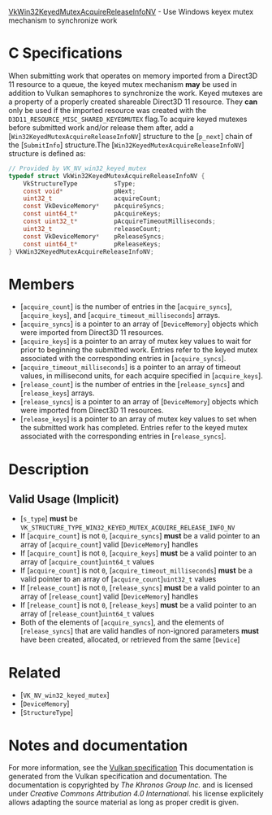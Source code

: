 [VkWin32KeyedMutexAcquireReleaseInfoNV](https://www.khronos.org/registry/vulkan/specs/1.3-extensions/man/html/VkWin32KeyedMutexAcquireReleaseInfoNV.html) - Use Windows keyex mutex mechanism to synchronize work

# C Specifications
When submitting work that operates on memory imported from a Direct3D 11
resource to a queue, the keyed mutex mechanism  **may**  be used in addition to
Vulkan semaphores to synchronize the work.
Keyed mutexes are a property of a properly created shareable Direct3D 11
resource.
They  **can**  only be used if the imported resource was created with the
`D3D11_RESOURCE_MISC_SHARED_KEYEDMUTEX` flag.To acquire keyed mutexes before submitted work and/or release them after,
add a [`Win32KeyedMutexAcquireReleaseInfoNV`] structure to the
[`p_next`] chain of the [`SubmitInfo`] structure.The [`Win32KeyedMutexAcquireReleaseInfoNV`] structure is defined as:
```c
// Provided by VK_NV_win32_keyed_mutex
typedef struct VkWin32KeyedMutexAcquireReleaseInfoNV {
    VkStructureType          sType;
    const void*              pNext;
    uint32_t                 acquireCount;
    const VkDeviceMemory*    pAcquireSyncs;
    const uint64_t*          pAcquireKeys;
    const uint32_t*          pAcquireTimeoutMilliseconds;
    uint32_t                 releaseCount;
    const VkDeviceMemory*    pReleaseSyncs;
    const uint64_t*          pReleaseKeys;
} VkWin32KeyedMutexAcquireReleaseInfoNV;
```

# Members
- [`acquire_count`] is the number of entries in the [`acquire_syncs`], [`acquire_keys`], and [`acquire_timeout_milliseconds`] arrays.
- [`acquire_syncs`] is a pointer to an array of [`DeviceMemory`] objects which were imported from Direct3D 11 resources.
- [`acquire_keys`] is a pointer to an array of mutex key values to wait for prior to beginning the submitted work. Entries refer to the keyed mutex associated with the corresponding entries in [`acquire_syncs`].
- [`acquire_timeout_milliseconds`] is a pointer to an array of timeout values, in millisecond units, for each acquire specified in [`acquire_keys`].
- [`release_count`] is the number of entries in the [`release_syncs`] and [`release_keys`] arrays.
- [`release_syncs`] is a pointer to an array of [`DeviceMemory`] objects which were imported from Direct3D 11 resources.
- [`release_keys`] is a pointer to an array of mutex key values to set when the submitted work has completed. Entries refer to the keyed mutex associated with the corresponding entries in [`release_syncs`].

# Description
## Valid Usage (Implicit)
-  [`s_type`] **must**  be `VK_STRUCTURE_TYPE_WIN32_KEYED_MUTEX_ACQUIRE_RELEASE_INFO_NV`
-    If [`acquire_count`] is not `0`, [`acquire_syncs`] **must**  be a valid pointer to an array of [`acquire_count`] valid [`DeviceMemory`] handles
-    If [`acquire_count`] is not `0`, [`acquire_keys`] **must**  be a valid pointer to an array of [`acquire_count`]`uint64_t` values
-    If [`acquire_count`] is not `0`, [`acquire_timeout_milliseconds`] **must**  be a valid pointer to an array of [`acquire_count`]`uint32_t` values
-    If [`release_count`] is not `0`, [`release_syncs`] **must**  be a valid pointer to an array of [`release_count`] valid [`DeviceMemory`] handles
-    If [`release_count`] is not `0`, [`release_keys`] **must**  be a valid pointer to an array of [`release_count`]`uint64_t` values
-    Both of the elements of [`acquire_syncs`], and the elements of [`release_syncs`] that are valid handles of non-ignored parameters  **must**  have been created, allocated, or retrieved from the same [`Device`]

# Related
- [`VK_NV_win32_keyed_mutex`]
- [`DeviceMemory`]
- [`StructureType`]

# Notes and documentation
For more information, see the [Vulkan specification](https://www.khronos.org/registry/vulkan/specs/1.3-extensions/html/vkspec.html)
This documentation is generated from the Vulkan specification and documentation.
The documentation is copyrighted by *The Khronos Group Inc.* and is licensed under *Creative Commons Attribution 4.0 International*.
his license explicitely allows adapting the source material as long as proper credit is given.
        